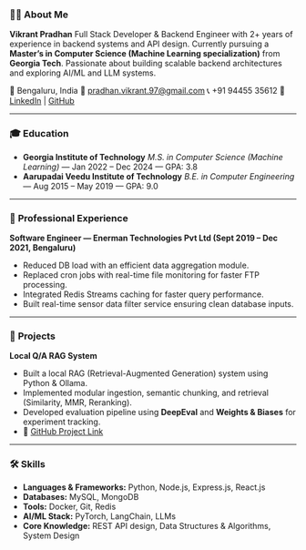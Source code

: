 ### 🧑‍💼 **About Me**

**Vikrant Pradhan**
Full Stack Developer & Backend Engineer with 2+ years of experience in backend systems and API design.
Currently pursuing a **Master’s in Computer Science (Machine Learning specialization)** from **Georgia Tech**.
Passionate about building scalable backend architectures and exploring AI/ML and LLM systems.

📍 Bengaluru, India
📧 [pradhan.vikrant.97@gmail.com](mailto:pradhan.vikrant.97@gmail.com)
📞 +91 94455 35612
🔗 [LinkedIn](https://linkedin.com/in/vikrantpradhan) | [GitHub](https://github.com/vikrant0017/ask-notes)

---

### 🎓 **Education**

* **Georgia Institute of Technology**
  *M.S. in Computer Science (Machine Learning)* — Jan 2022 – Dec 2024 — GPA: 3.8
* **Aarupadai Veedu Institute of Technology**
  *B.E. in Computer Engineering* — Aug 2015 – May 2019 — GPA: 9.0

---

### 💼 **Professional Experience**

**Software Engineer — Enerman Technologies Pvt Ltd (Sept 2019 – Dec 2021, Bengaluru)**

* Reduced DB load with an efficient data aggregation module.
* Replaced cron jobs with real-time file monitoring for faster FTP processing.
* Integrated Redis Streams caching for faster query performance.
* Built real-time sensor data filter service ensuring clean database inputs.

---

### 🧠 **Projects**

**Local Q/A RAG System**

* Built a local RAG (Retrieval-Augmented Generation) system using Python & Ollama.
* Implemented modular ingestion, semantic chunking, and retrieval (Similarity, MMR, Reranking).
* Developed evaluation pipeline using **DeepEval** and **Weights & Biases** for experiment tracking.
* 🔗 [GitHub Project Link](https://github.com/vikrant0017/ask-notes)

---

### 🛠 **Skills**
- **Languages & Frameworks:** Python, Node.js, Express.js, React.js
- **Databases:** MySQL, MongoDB
- **Tools:** Docker, Git, Redis
- **AI/ML Stack:** PyTorch, LangChain, LLMs
- **Core Knowledge:** REST API design, Data Structures & Algorithms, System Design
